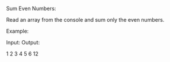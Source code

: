 Sum Even Numbers:


Read an array from the console and sum only the even numbers.



Example:

Input:                 Output:


1 2 3 4 5 6                12